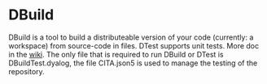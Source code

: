# DBuild

DBuild is a tool to build a distributeable version of your code (currently: a workspace) from source-code in files. DTest supports unit tests. More doc in the [wiki](https://github.com/Dyalog/DBuildTest/wiki).
The only file that is required to run DBuild or DTest is DBuildTest.dyalog, the file CITA.json5 is used to manage the testing of the repository.

